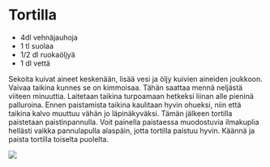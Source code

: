 Tortilla
=====

 * 4dl vehnäjauhoja
 * 1 tl suolaa
 * 1/2 dl ruokaöljyä
 * 1 dl vettä

Sekoita kuivat aineet keskenään, lisää vesi ja öljy kuivien aineiden joukkoon. Vaivaa taikina kunnes se on kimmoisaa. Tähän saattaa mennä neljästä viiteen minuuttia. Laitetaan taikina turpoamaan hetkeksi liinan alle pieninä palluroina. Ennen paistamista taikina kaulitaan hyvin ohueksi, niin että taikina kalvo muuttuu vähän jo läpinäkyväksi. Tämän jälkeen tortilla paistetaan paistinpannulla. Voit painella paistaessa muodostuvia ilmakuplia hellästi vaikka pannulapulla alaspäin, jotta tortilla paistuu hyvin. Käännä ja paista tortilla toiselta puolelta.

![](http://puumuki.game-server.cc/static/img/tortilla.jpg)


